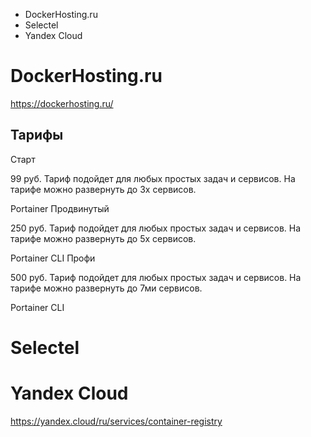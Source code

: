 - DockerHosting.ru
- Selectel
- Yandex Cloud

# DockerHosting.ru
https://dockerhosting.ru/

## Тарифы
Старт

99 руб.
Тариф подойдет для любых простых задач и сервисов. На тарифе можно развернуть до 3х сервисов.

Portainer
Продвинутый

250 руб.
Тариф подойдет для любых простых задач и сервисов. На тарифе можно развернуть до 5х сервисов.

Portainer
CLI
Профи

500 руб.
Тариф подойдет для любых простых задач и сервисов. На тарифе можно развернуть до 7ми сервисов.

Portainer
CLI

# Selectel

# Yandex Cloud
https://yandex.cloud/ru/services/container-registry
